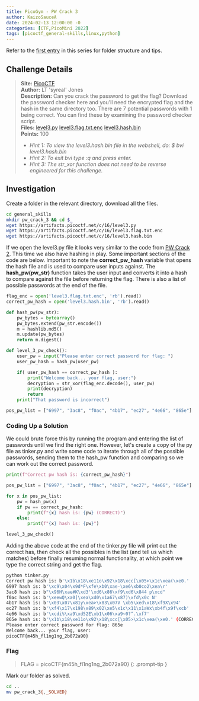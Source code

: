 ```yaml
---
title: PicoGym - PW Crack 3
author: KaizoSauceA
date: 2024-02-13 12:00:00 -0
categories: [CTF,PicoMini 2022]
tags: [picoctf_general-skills,linux,python]
---
```


Refer to the [first entry](../picoctf2021-obedient_cat) in this series for folder structure and tips.

## Challenge Details

> **Site:** [PicoCTF](https://play.picoctf.org/)  
> **Author:** LT 'syreal' Jones  
> **Description:** Can you crack the password to get the flag? Download the password checker here and you'll need the encrypted flag and the hash in the same directory too. There are 7 potential passwords with 1 being correct. You can find these by examining the password checker script.   
> **Files:** [level3.py](https://artifacts.picoctf.net/c/16/level3.py) [level3.flag.txt.enc](https://artifacts.picoctf.net/c/16/level3.flag.txt.enc) [level3.hash.bin](https://artifacts.picoctf.net/c/16/level3.hash.bin)  
> **Points:** 100  
> * *Hint 1: To view the level3.hash.bin file in the webshell, do: $ bvi level3.hash.bin*  
> * *Hint 2: To exit bvi type :q and press enter.*  
> * *Hint 3: The str_xor function does not need to be reverse engineered for this challenge.*

## Investigation

Create a folder in the relevant directory, download all the files.

```bash
cd general_skills
mkdir pw_crack_3 && cd $_
wget https://artifacts.picoctf.net/c/16/level3.py
wget https://artifacts.picoctf.net/c/16/level3.flag.txt.enc
wget https://artifacts.picoctf.net/c/16/level3.hash.bin
```

If we open the level3.py file it looks very similar to the code from [PW Crack 2](../picomini2022-pw_crack2). This time we also have hashing in play. Some important sections of the code are below. Important to note the **correct_pw_hash** variable that opens the hash file and is used to compare user inputs against. The **hash_pw(pw_str)** function takes the user input and converts it into a hash to compare against the file before returning the flag. There is also a list of possible passwords at the end of the file.

```python
flag_enc = open('level3.flag.txt.enc', 'rb').read()
correct_pw_hash = open('level3.hash.bin', 'rb').read()

def hash_pw(pw_str):
    pw_bytes = bytearray()
    pw_bytes.extend(pw_str.encode())
    m = hashlib.md5()
    m.update(pw_bytes)
    return m.digest()

def level_3_pw_check():
    user_pw = input("Please enter correct password for flag: ")
    user_pw_hash = hash_pw(user_pw)

    if( user_pw_hash == correct_pw_hash ):
        print("Welcome back... your flag, user:")
        decryption = str_xor(flag_enc.decode(), user_pw)
        print(decryption)
        return
    print("That password is incorrect")

pos_pw_list = ["6997", "3ac8", "f0ac", "4b17", "ec27", "4e66", "865e"]
```

### Coding Up a Solution

We could brute force this by running the program and entering the list of passwords until we find the right one. However, let's create a copy of the py file as tinker.py and write some code to iterate through all of the possible passwords, sending them to the hash_pw function and comparing so we can work out the correct password.

```python
print(f"Correct pw hash is: {correct_pw_hash}")

pos_pw_list = ["6997", "3ac8", "f0ac", "4b17", "ec27", "4e66", "865e"]

for x in pos_pw_list:
    pw = hash_pw(x)
    if pw == correct_pw_hash:
        print(f"{x} hash is: {pw} (CORRECT)")
    else:
        print(f"{x} hash is: {pw}")

level_3_pw_check()
```

Adding the above code at the end of the tinker.py file will print out the correct has, then check all the possibles in the list (and tell us which matches) before finally resuming normal functionality, at which point we type the correct string and get the flag.

```bash
python tinker.py
Correct pw hash is: b'\x1b\x18\xe11o\x92\x18\xcc[\x05>\x1c\xea(\xe0.'
6997 hash is: b'\xc9\x04\x9d*F\xfe\xb0\xae-\xe6\xb0co2\xea\r'
3ac8 hash is: b"\x96H\xae#K\xd3'\xd6\x86\xf9\xd6\x844 p\xcd"
f0ac hash is: b'\xeewQ\xa0]\xea\xd0\x1a67\x87)\xfd\x0c N'
4b17 hash is: b'\x03\x07\x81y\xea>\x83\x07V \xb5\xed\x18\xf9X\x94'
ec27 hash is: b'\xf4\x17\x198\x89\x02\xe5\x1c\x11\x1aWx\xb4f\x9f\xcb'
4e66 hash is: b'\xcdi%\xa9\xd52E\xb1\x06\xa9~0?^.\xf7'
865e hash is: b'\x1b\x18\xe11o\x92\x18\xcc[\x05>\x1c\xea(\xe0.' (CORRECT)
Please enter correct password for flag: 865e 
Welcome back... your flag, user:
picoCTF{m45h_fl1ng1ng_2b072a90}
```

### Flag

> FLAG = picoCTF{m45h_fl1ng1ng_2b072a90}
{: .prompt-tip }

Mark our folder as solved.

```bash
cd ..
mv pw_crack_3{,_SOLVED}
```